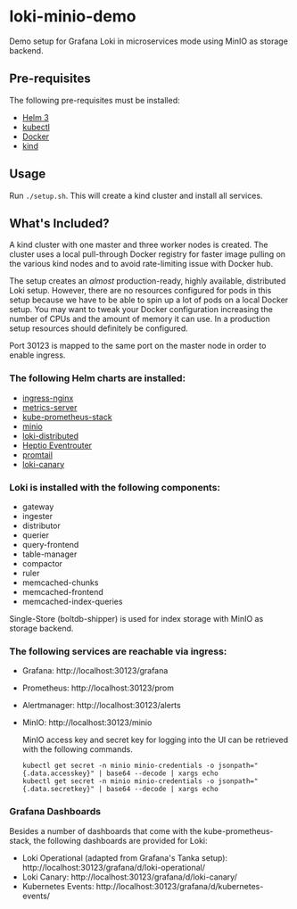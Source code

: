 # loki-minio-demo

Demo setup for Grafana Loki in microservices mode using MinIO as storage backend.

## Pre-requisites

The following pre-requisites must be installed:

* [Helm 3](https://helm.sh/)
* [kubectl](https://kubernetes.io/de/docs/tasks/tools/install-kubectl/)
* [Docker](https://www.docker.com/)
* [kind](https://github.com/kubernetes-sigs/kind/)

## Usage

Run `./setup.sh`.
This will create a kind cluster and install all services.

## What's Included?

A kind cluster with one master and three worker nodes is created.
The cluster uses a local pull-through Docker registry for faster image pulling on the various kind nodes and to avoid rate-limiting issue with Docker hub.

The setup creates an _almost_ production-ready, highly available, distributed Loki setup.
However, there are no resources configured for pods in this setup because we have to be able to spin up a lot of pods on a local Docker setup.
You may want to tweak your Docker configuration increasing the number of CPUs and the amount of memory it can use.
In a production setup resources should definitely be configured.

Port 30123 is mapped to the same port on the master node in order to enable ingress.

### The following Helm charts are installed:

* [ingress-nginx](https://github.com/kubernetes/ingress-nginx/tree/master/charts/ingress-nginx)
* [metrics-server](https://github.com/bitnami/charts/tree/master/bitnami/metrics-server)
* [kube-prometheus-stack](https://github.com/prometheus-community/helm-charts/tree/main/charts/kube-prometheus-stack)
* [minio](https://github.com/minio/charts/tree/master/minio)
* [loki-distributed](https://github.com/grafana/helm-charts/tree/main/charts/loki-distributed)
* [Heptio Eventrouter](https://github.com/heptiolabs/eventrouter)
* [promtail](https://github.com/grafana/helm-charts/tree/main/charts/promtail)
* [loki-canary](https://github.com/grafana/helm-charts/tree/main/charts/loki-canary)

### Loki is installed with the following components:

* gateway
* ingester
* distributor
* querier
* query-frontend
* table-manager
* compactor
* ruler
* memcached-chunks
* memcached-frontend
* memcached-index-queries

Single-Store (boltdb-shipper) is used for index storage with MinIO as storage backend.

### The following services are reachable via ingress:

* Grafana: http://localhost:30123/grafana
* Prometheus: http://localhost:30123/prom
* Alertmanager: http://localhost:30123/alerts
* MinIO: http://localhost:30123/minio

  MinIO access key and secret key for logging into the UI can be retrieved with the following commands.
  ```console
  kubectl get secret -n minio minio-credentials -o jsonpath="{.data.accesskey}" | base64 --decode | xargs echo
  kubectl get secret -n minio minio-credentials -o jsonpath="{.data.secretkey}" | base64 --decode | xargs echo
  ```

### Grafana Dashboards

Besides a number of dashboards that come with the kube-prometheus-stack, the following dashboards are provided for Loki:

* Loki Operational (adapted from Grafana's Tanka setup): http://localhost:30123/grafana/d/loki-operational/
* Loki Canary: http://localhost:30123/grafana/d/loki-canary/
* Kubernetes Events: http://localhost:30123/grafana/d/kubernetes-events/
